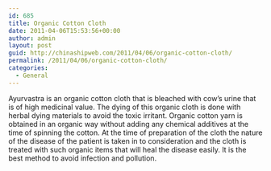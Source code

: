 ```yaml
---
id: 685
title: Organic Cotton Cloth
date: 2011-04-06T15:53:56+00:00
author: admin
layout: post
guid: http://chinashipweb.com/2011/04/06/organic-cotton-cloth/
permalink: /2011/04/06/organic-cotton-cloth/
categories:
  - General
---
```

Ayurvastra is an organic cotton cloth that is bleached with cow&#8217;s urine that is of high medicinal value. The dying of this organic cloth is done with herbal dying materials to avoid the toxic irritant. Organic cotton yarn is obtained in an organic way without adding any chemical additives at the time of spinning the cotton. At the time of preparation of the cloth the nature of the disease of the patient is taken in to consideration and the cloth is treated with such organic items that will heal the disease easily. It is the best method to avoid infection and pollution.